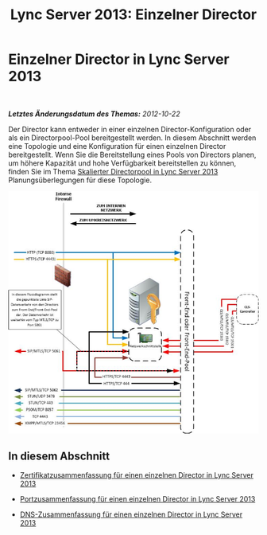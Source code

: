 ﻿---
title: 'Lync Server 2013: Einzelner Director'
TOCTitle: Einzelner Director
ms:assetid: 2a4821aa-f15f-49b8-beec-0b08676497e7
ms:mtpsurl: https://technet.microsoft.com/de-de/library/JJ204763(v=OCS.15)
ms:contentKeyID: 49293503
ms.date: 05/19/2016
mtps_version: v=OCS.15
ms.translationtype: HT
---

# Einzelner Director in Lync Server 2013

 

_**Letztes Änderungsdatum des Themas:** 2012-10-22_

Der Director kann entweder in einer einzelnen Director-Konfiguration oder als ein Directorpool-Pool bereitgestellt werden. In diesem Abschnitt werden eine Topologie und eine Konfiguration für einen einzelnen Director bereitgestellt. Wenn Sie die Bereitstellung eines Pools von Directors planen, um höhere Kapazität und hohe Verfügbarkeit bereitstellen zu können, finden Sie im Thema [Skalierter Directorpool in Lync Server 2013](lync-server-2013-scaled-director-pool.md) Planungsüberlegungen für diese Topologie.

![Einzelner Director in Lync Server](images/JJ204763.092967f2-3ad8-419b-9a7f-9714f4ebf8a3(OCS.15).jpg "Einzelner Director in Lync Server")

## In diesem Abschnitt

  - [Zertifikatzusammenfassung für einen einzelnen Director in Lync Server 2013](lync-server-2013-certificate-summary-single-director.md)

  - [Portzusammenfassung für einen einzelnen Director in Lync Server 2013](lync-server-2013-port-summary-single-director.md)

  - [DNS-Zusammenfassung für einen einzelnen Director in Lync Server 2013](lync-server-2013-dns-summary-single-director.md)

